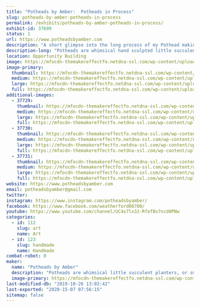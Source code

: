 ```yaml
---
title: "Potheads by Amber:  Potheads in Process"
slug: potheads-by-amber-potheads-in-process
permalink: /exhibits/potheads-by-amber-potheads-in-process/
exhibit-id: 37699
status: 1
url: https://www.potheadsbyamber.com
description: "A short glimpse into the long process of my Pothead making. "
description-long: "Potheads are whimsical hand sculpted little succulent planters.  I want to take this opportunity to show people how they are made. Not with the intention of recreating the subject, but as a way to satisfy curiosity and get excited about clay.  My idea is to set up a small ceramic studio where I will be working on my potheads.  I will show my different techniques for sculpting, my tools and the different phases of the pothead production.  I will have an area where I will work in wet clay, sculpting the potheads and area for painting potheads in the second and third phase.    A few finished Potheads will be on display.  Nothing will be for sale at this time."
location: Opportunity Building
image: https://mfocdn-themakereffectfo.netdna-ssl.com/wp-content/uploads/2019/09/AOTLNlI7RWiNE4lesNm6iQ-1-768x1024.jpg
image-primary:
  thumbnail: https://mfocdn-themakereffectfo.netdna-ssl.com/wp-content/uploads/2019/09/AOTLNlI7RWiNE4lesNm6iQ-1-150x150.jpg
  medium: https://mfocdn-themakereffectfo.netdna-ssl.com/wp-content/uploads/2019/09/AOTLNlI7RWiNE4lesNm6iQ-1-225x300.jpg
  large: https://mfocdn-themakereffectfo.netdna-ssl.com/wp-content/uploads/2019/09/AOTLNlI7RWiNE4lesNm6iQ-1-768x1024.jpg
  full: https://mfocdn-themakereffectfo.netdna-ssl.com/wp-content/uploads/2019/09/AOTLNlI7RWiNE4lesNm6iQ-1.jpg
additional-images:
  - 37729:
    thumbnail: https://mfocdn-themakereffectfo.netdna-ssl.com/wp-content/uploads/2019/09/vtDytKh0SOC8sfebVZ0ng-150x150.jpg
    medium: https://mfocdn-themakereffectfo.netdna-ssl.com/wp-content/uploads/2019/09/vtDytKh0SOC8sfebVZ0ng-225x300.jpg
    large: https://mfocdn-themakereffectfo.netdna-ssl.com/wp-content/uploads/2019/09/vtDytKh0SOC8sfebVZ0ng-768x1024.jpg
    full: https://mfocdn-themakereffectfo.netdna-ssl.com/wp-content/uploads/2019/09/vtDytKh0SOC8sfebVZ0ng.jpg
  - 37730:
    thumbnail: https://mfocdn-themakereffectfo.netdna-ssl.com/wp-content/uploads/2019/09/Blm2ahu1RaWzmFE9TBo8WA-150x150.jpg
    medium: https://mfocdn-themakereffectfo.netdna-ssl.com/wp-content/uploads/2019/09/Blm2ahu1RaWzmFE9TBo8WA-300x225.jpg
    large: https://mfocdn-themakereffectfo.netdna-ssl.com/wp-content/uploads/2019/09/Blm2ahu1RaWzmFE9TBo8WA-1024x768.jpg
    full: https://mfocdn-themakereffectfo.netdna-ssl.com/wp-content/uploads/2019/09/Blm2ahu1RaWzmFE9TBo8WA.jpg
  - 37731:
    thumbnail: https://mfocdn-themakereffectfo.netdna-ssl.com/wp-content/uploads/2019/09/mpyfsOdnQiOJ5Y8c1GWaYA-150x150.jpg
    medium: https://mfocdn-themakereffectfo.netdna-ssl.com/wp-content/uploads/2019/09/mpyfsOdnQiOJ5Y8c1GWaYA-300x225.jpg
    large: https://mfocdn-themakereffectfo.netdna-ssl.com/wp-content/uploads/2019/09/mpyfsOdnQiOJ5Y8c1GWaYA-1024x768.jpg
    full: https://mfocdn-themakereffectfo.netdna-ssl.com/wp-content/uploads/2019/09/mpyfsOdnQiOJ5Y8c1GWaYA.jpg
website: https://www.potheadsbyamber.com
email: potheadsbyamber@gmail.com
twitter: 
instagram: https://www.instagram.com/potheadsbyamber/
facebook: https://www.facebook.com/weatherford00700/
youtube: https://www.youtube.com/channel/UC4x7lx3J-RfefBx7ncd0PNw
categories:
  - id: 112
    slug: art
    name: Art
  - id: 123
    slug: handmade
    name: Handmade
combat-robot: 0
maker:
  name: "Potheads by Amber"
  description: "Potheads are whimsical little succulent planters, or small sculptures with a function.  They are hand sculpted from clay, handprinted with a color clay, black washed and fired three times.  All made by Amber, a self taught sculptor who started out teaching kids and beginning adults ceramics in Chicago Illinois.  "
  image-primary: https://mfocdn-themakereffectfo.netdna-ssl.com/wp-content/uploads/2019/09/IMG_3343-300x300.jpg
last-modified-db: "2019-10-26 13:02:42"
last-exported: "2020-15-07 07:56:15"
sitemap: false
---
```

